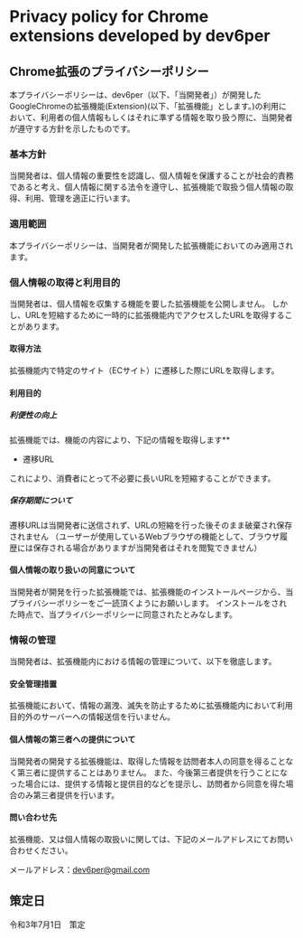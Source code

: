 
# Privacy policy for Chrome extensions developed by dev6per

## Chrome拡張のプライバシーポリシー

本プライバシーポリシーは、dev6per（以下、「当開発者」）が開発したGoogleChromeの拡張機能(Extension)(以下、「拡張機能」とします。)の利用において、利用者の個人情報もしくはそれに準ずる情報を取り扱う際に、当開発者が遵守する方針を示したものです。

### 基本方針
当開発者は、個人情報の重要性を認識し、個人情報を保護することが社会的責務であると考え、個人情報に関する法令を遵守し、拡張機能で取扱う個人情報の取得、利用、管理を適正に行います。

### 適用範囲
本プライバシーポリシーは、当開発者が開発した拡張機能においてのみ適用されます。

### 個人情報の取得と利用目的
当開発者は、個人情報を収集する機能を要した拡張機能を公開しません。
しかし、URLを短縮するために一時的に拡張機能内でアクセスしたURLを取得することがあります。

#### 取得方法
拡張機能内で特定のサイト（ECサイト）に遷移した際にURLを取得します。

#### 利用目的
##### 利便性の向上
拡張機能では、機能の内容により、下記の情報を取得します**
- 遷移URL

これにより、消費者にとって不必要に長いURLを短縮することができます。

##### 保存期間について
遷移URLは当開発者に送信されず、URLの短縮を行った後そのまま破棄され保存されません
（ユーザーが使用しているWebブラウザの機能として、ブラウザ履歴には保存される場合がありますが当開発者はそれを閲覧できません）

#### 個人情報の取り扱いの同意について
当開発者が開発を行った拡張機能では、拡張機能のインストールページから、当プライバシーポリシーをご一読頂くようにお願いします。
インストールをされた時点で、当プライバシーポリシーに同意されたとみなします。

### 情報の管理
当開発者は、拡張機能内における情報の管理について、以下を徹底します。

#### 安全管理措置
拡張機能において、情報の漏洩、滅失を防止するために拡張機能内において利用目的外のサーバーへの情報送信を行いません。

#### 個人情報の第三者への提供について
当開発者の開発する拡張機能は、取得した情報を訪問者本人の同意を得ることなく第三者に提供することはありません。
また、今後第三者提供を行うことになった場合には、提供する情報と提供目的などを提示し、訪問者から同意を得た場合のみ第三者提供を行います。

#### 問い合わせ先
拡張機能、又は個人情報の取扱いに関しては、下記のメールアドレスにてお問い合わせください。

メールアドレス：dev6per@gmail.com

## 策定日
令和3年7月1日　策定

